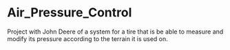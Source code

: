 # Air_Pressure_Control
Project with John Deere of a system for a tire that is be able to measure and modify its pressure according to the terrain it is used on.
